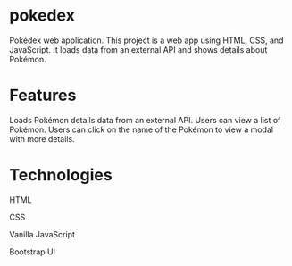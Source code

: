 # pokedex
Pokédex web application. This project is a web app using HTML, CSS, and JavaScript. It loads data from an external API and shows details about Pokémon.

# Features
Loads Pokémon details data from an external API.
Users can view a list of Pokémon.
Users can click on the name of the Pokémon to view a modal with more details.

# Technologies
HTML

CSS

Vanilla JavaScript

Bootstrap UI

